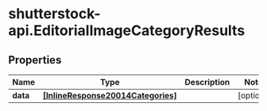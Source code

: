 # shutterstock-api.EditorialImageCategoryResults

## Properties
Name | Type | Description | Notes
------------ | ------------- | ------------- | -------------
**data** | [**[InlineResponse20014Categories]**](InlineResponse20014Categories.md) |  | [optional] 


